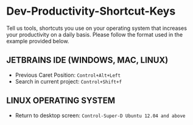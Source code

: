 # Dev-Productivity-Shortcut-Keys
Tell us tools, shortcuts you use on your operating system that increases your productivity on a daily basis. Please follow the format used in the example provided below.

##  JETBRAINS IDE (WINDOWS, MAC, LINUX)

* Previous Caret Position: `Control+Alt+Left` 
* Search in current project: `Control+Shift+f` 

       
## LINUX OPERATING SYSTEM

* Return to desktop screen: `Control-Super-D Ubuntu 12.04 and above`
